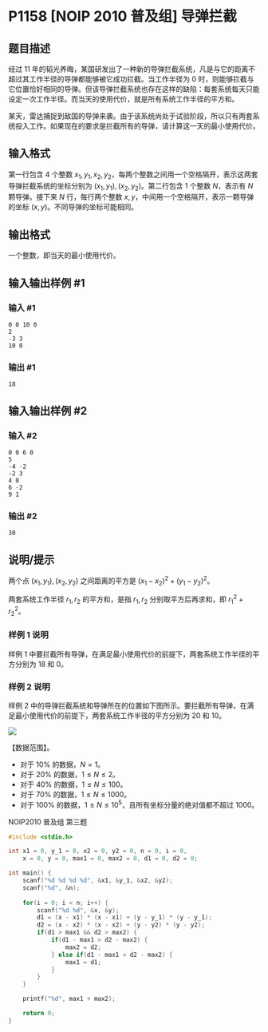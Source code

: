 # P1158 [NOIP 2010 普及组] 导弹拦截

## 题目描述

经过 $11$ 年的韬光养晦，某国研发出了一种新的导弹拦截系统，凡是与它的距离不超过其工作半径的导弹都能够被它成功拦截。当工作半径为 $0$ 时，则能够拦截与它位置恰好相同的导弹。但该导弹拦截系统也存在这样的缺陷：每套系统每天只能设定一次工作半径。而当天的使用代价，就是所有系统工作半径的平方和。

某天，雷达捕捉到敌国的导弹来袭。由于该系统尚处于试验阶段，所以只有两套系统投入工作。如果现在的要求是拦截所有的导弹，请计算这一天的最小使用代价。

## 输入格式

第一行包含 $4$ 个整数 $x_1,y_1,x_2,y_2$，每两个整数之间用一个空格隔开，表示这两套导弹拦截系统的坐标分别为 $(x_1,y_1), (x_2,y_2)$。第二行包含 $1$ 个整数 $N$，表示有 $N$ 颗导弹。接下来 $N$ 行，每行两个整数 $x,y$，中间用一个空格隔开，表示一颗导弹的坐标 $(x,y)$。不同导弹的坐标可能相同。

## 输出格式

一个整数，即当天的最小使用代价。

## 输入输出样例 #1

### 输入 #1

```
0 0 10 0
2
-3 3
10 0
```

### 输出 #1

```
18
```

## 输入输出样例 #2

### 输入 #2

```
0 0 6 0
5
-4 -2
-2 3
4 0
6 -2
9 1
```

### 输出 #2

```
30
```

## 说明/提示

两个点 $(x_1,y_1),(x_2,y_2)$ 之间距离的平方是 $(x_1-x_2)^2+(y_1-y_2)^2$。

两套系统工作半径 $r_1,r_2$ 的平方和，是指 $r_1,r_2$ 分别取平方后再求和，即 $r_1^2+r_2^2$。

### 样例 1 说明

样例 $1$ 中要拦截所有导弹，在满足最小使用代价的前提下，两套系统工作半径的平方分别为 $18$ 和 $0$。

### 样例 2 说明

样例 $2$ 中的导弹拦截系统和导弹所在的位置如下图所示。要拦截所有导弹，在满足最小使用代价的前提下，两套系统工作半径的平方分别为 $20$ 和 $10$。

![](https://cdn.luogu.com.cn/upload/image_hosting/cvgomt03.png)

【数据范围】。

- 对于 $10\%$ 的数据，$N=1$。
- 对于 $20\%$ 的数据，$1\le N\le 2$。
- 对于 $40\%$ 的数据，$1\le N\le 100$。
- 对于 $70\%$ 的数据，$1\le N\le 1000$。
- 对于 $100\%$ 的数据，$1\le N\le 10^5$，且所有坐标分量的绝对值都不超过 $1000$。

NOIP2010 普及组 第三题

```c
#include <stdio.h>

int x1 = 0, y_1 = 0, x2 = 0, y2 = 0, n = 0, i = 0,
    x = 0, y = 0, max1 = 0, max2 = 0, d1 = 0, d2 = 0;

int main() {
    scanf("%d %d %d %d", &x1, &y_1, &x2, &y2);
    scanf("%d", &n);
  
    for(i = 0; i < n; i++) {
        scanf("%d %d", &x, &y);
        d1 = (x - x1) * (x - x1) + (y - y_1) * (y - y_1);
        d2 = (x - x2) * (x - x2) + (y - y2) * (y - y2);
        if(d1 > max1 && d2 > max2) {
            if(d1 - max1 > d2 - max2) {
                max2 = d2;
            } else if(d1 - max1 < d2 - max2) {
                max1 = d1;
            }
        }
    }

    printf("%d", max1 + max2);

    return 0;
}

```
